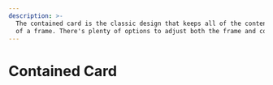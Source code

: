 ```yaml
---
description: >-
  The contained card is the classic design that keeps all of the content inside
  of a frame. There's plenty of options to adjust both the frame and content.
---
```


# Contained Card

